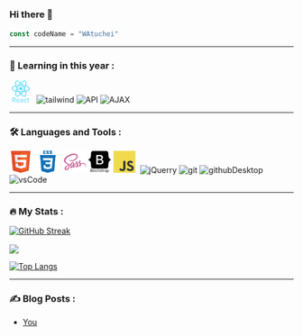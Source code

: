 ### Hi there 👋

<!--
- 🔭 I’m currently working on ...
- 🌱 I’m currently learning ...
- 👯 I’m looking to collaborate on ...
- 🤔 I’m looking for help with ...
- 💬 Ask me about ...
- 📫 How to reach me: ...
- 😄 Pronouns: ...
- ⚡ Fun fact: ...
<img src="https://raw.githubusercontent.com/devicons/devicon/master/icons/typescript/typescript-original.svg" alt="typescript" width="40" height="40"/> </a>
-->

```javascript
const codeName = "WAtuchei"
```

---

### 🌱 Learning in this year :
<div>
  <img src="https://github.com/devicons/devicon/blob/master/icons/react/react-original-wordmark.svg" title="React" alt="React" width="40" height="40"/>&nbsp;
  <img src="https://www.vectorlogo.zone/logos/tailwindcss/tailwindcss-icon.svg" alt="tailwind" width="40" height="40"/>
  <img src="https://w7.pngwing.com/pngs/243/809/png-transparent-representational-state-transfer-application-programming-interface-computer-icons-others-miscellaneous-text-logo.png" alt="API" width="40" height="40"/>
  <img src="https://www.w3schools.com/whatis/img_ajax.jpg" alt="AJAX" width="40" height="40"/>
</div>

---

### :hammer_and_wrench: Languages and Tools :
<div>
  <img src="https://github.com/devicons/devicon/blob/master/icons/html5/html5-original.svg" title="HTML5" alt="HTML" width="40" height="40"/>&nbsp; 
  <img src="https://github.com/devicons/devicon/blob/master/icons/css3/css3-plain-wordmark.svg"  title="CSS3" alt="CSS" width="40" height="40"/>&nbsp;
  <img src="https://raw.githubusercontent.com/devicons/devicon/master/icons/sass/sass-original.svg" alt="sass" width="40" height="40"/>
  <img src="https://raw.githubusercontent.com/devicons/devicon/master/icons/bootstrap/bootstrap-plain-wordmark.svg" alt="bootstrap" width="40" height="40"/>
  <img src="https://github.com/devicons/devicon/blob/master/icons/javascript/javascript-original.svg" title="JavaScript" alt="JavaScript" width="40" height="40"/>&nbsp;
  <img src="https://encrypted-tbn0.gstatic.com/images?q=tbn:ANd9GcTqfjeWuUH2gnnnNC22QUAGToTaY1CCkcVGYuf2fjBVwQ&s" alt="jQuerry" width="40" height="40"/>
  <img src="https://www.vectorlogo.zone/logos/git-scm/git-scm-icon.svg" alt="git" width="40" height="40"/>
  <img src="https://upload.wikimedia.org/wikipedia/commons/thumb/a/ae/Github-desktop-logo-symbol.svg/1200px-Github-desktop-logo-symbol.svg.png" alt="githubDesktop" width="40" height="40"/>
  <img src="https://upload.wikimedia.org/wikipedia/commons/thumb/9/9a/Visual_Studio_Code_1.35_icon.svg/2048px-Visual_Studio_Code_1.35_icon.svg.png" alt="vsCode" width="40" height="40"/>
  
</div>

---

### :fire: My Stats :
[![GitHub Streak](http://github-readme-streak-stats.herokuapp.com?user=WAtuchei&theme=dark&background=000000)](https://git.io/streak-stats)

<img align="center" src="https://github-readme-stats.vercel.app/api?username=watuchei&show_icons=true&locale=en" />

[![Top Langs](https://github-readme-stats.vercel.app/api/top-langs/?username=WAtuchei&layout=compact&theme=vision-friendly-dark)](https://github.com/anuraghazra/github-readme-stats)

---

### :writing_hand: Blog Posts :
<ul>
  <li>
    <a href="https://www.youtube.com/" target="_blank">You</a>
  </li>
  
